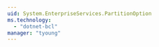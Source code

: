 ```yaml
---
uid: System.EnterpriseServices.PartitionOption
ms.technology: 
  - "dotnet-bcl"
manager: "tyoung"
---
```

